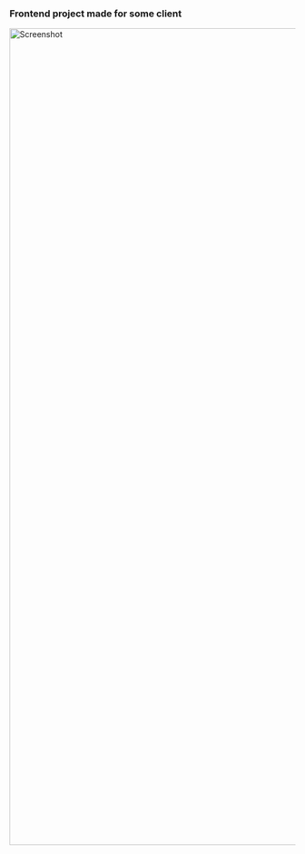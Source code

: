 ### Frontend project made for some client

<img width="1440" alt="Screenshot" src="https://user-images.githubusercontent.com/37541648/230147874-082e5192-4e4a-4a08-a748-b59d5b9993ee.png">
